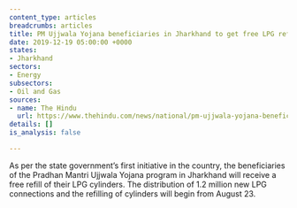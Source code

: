 ```yaml
---
content_type: articles
breadcrumbs: articles
title: PM Ujjwala Yojana beneficiaries in Jharkhand to get free LPG refill
date: 2019-12-19 05:00:00 +0000
states:
- Jharkhand
sectors:
- Energy
subsectors:
- Oil and Gas
sources:
- name: The Hindu
  url: https://www.thehindu.com/news/national/pm-ujjwala-yojana-beneficiaries-in-jharkhand-to-get-free-lpg-refill/article28813147.ece
details: []
is_analysis: false

---
```

As per the state government’s first initiative in the country, the beneficiaries of the Pradhan Mantri Ujjwala Yojana program in Jharkhand will receive a free refill of their LPG cylinders. The distribution of 1.2 million new LPG connections and the refilling of cylinders will begin from August 23.